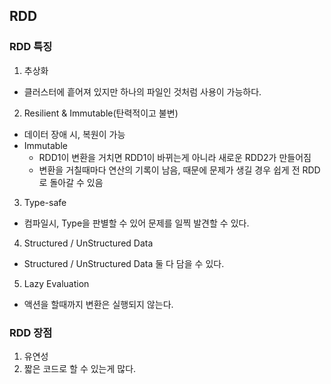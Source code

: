 ## RDD

### RDD 특징
1. 추상화
- 클러스터에 흩어져 있지만 하나의 파일인 것처럼 사용이 가능하다.
2. Resilient & Immutable(탄력적이고 불변)
- 데이터 장애 시, 복원이 가능
- Immutable 
    - RDD1이 변환을 거치면 RDD1이 바뀌는게 아니라 새로운 RDD2가 만들어짐
     - 변환을 거칠때마다 연산의 기록이 남음, 때문에 문제가 생길 경우 쉽게 전 RDD로 돌아갈 수 있음
3. Type-safe
- 컴파일시, Type을 판별할 수 있어 문제를 일찍 발견할 수 있다.
4. Structured / UnStructured Data
-  Structured / UnStructured Data 둘 다 담을 수 있다.
5. Lazy Evaluation
- 액션을 할때까지 변환은 실행되지 않는다.

### RDD 장점
1. 유연성
2. 짧은 코드로 할 수 있는게 많다.